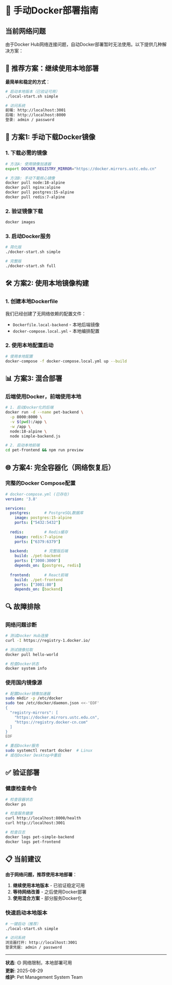 # 🐳 手动Docker部署指南

## 当前网络问题

由于Docker Hub网络连接问题，自动Docker部署暂时无法使用。以下提供几种解决方案：

## 🎯 推荐方案：继续使用本地部署

**最简单和稳定的方式**：

```bash
# 启动本地版本（已验证可用）
./local-start.sh simple

# 访问系统
前端: http://localhost:3001
后端: http://localhost:8000
登录: admin / password
```

## 🔧 方案1: 手动下载Docker镜像

### 1. 下载必需的镜像

```bash
# 方法A: 使用镜像加速器
export DOCKER_REGISTRY_MIRROR="https://docker.mirrors.ustc.edu.cn"

# 方法B: 手动下载核心镜像
docker pull node:18-alpine
docker pull nginx:alpine
docker pull postgres:15-alpine
docker pull redis:7-alpine
```

### 2. 验证镜像下载

```bash
docker images
```

### 3. 启动Docker服务

```bash
# 简化版
./docker-start.sh simple

# 完整版
./docker-start.sh full
```

## 🛠️ 方案2: 使用本地镜像构建

### 1. 创建本地Dockerfile

我们已经创建了无网络依赖的配置文件：
- `Dockerfile.local-backend` - 本地后端镜像
- `docker-compose.local.yml` - 本地编排配置

### 2. 使用本地配置启动

```bash
# 使用本地配置
docker-compose -f docker-compose.local.yml up --build
```

## 📊 方案3: 混合部署

### 后端使用Docker，前端使用本地

```bash
# 1. 启动Docker化的后端
docker run -d --name pet-backend \
  -p 8000:8000 \
  -v $(pwd):/app \
  -w /app \
  node:18-alpine \
  node simple-backend.js

# 2. 启动本地前端
cd pet-frontend && npm run preview
```

## 🌐 方案4: 完全容器化（网络恢复后）

### 完整的Docker Compose配置

```yaml
# docker-compose.yml (已存在)
version: '3.8'

services:
  postgres:      # PostgreSQL数据库
    image: postgres:15-alpine
    ports: ["5432:5432"]
    
  redis:         # Redis缓存
    image: redis:7-alpine
    ports: ["6379:6379"]
    
  backend:       # 完整版后端
    build: ./pet-backend
    ports: ["3000:3000"]
    depends_on: [postgres, redis]
    
  frontend:      # React前端
    build: ./pet-frontend
    ports: ["3001:80"]
    depends_on: [backend]
```

## 🔍 故障排除

### 网络问题诊断

```bash
# 测试Docker Hub连接
curl -I https://registry-1.docker.io/

# 测试镜像拉取
docker pull hello-world

# 检查Docker状态
docker system info
```

### 使用国内镜像源

```bash
# 配置Docker镜像加速器
sudo mkdir -p /etc/docker
sudo tee /etc/docker/daemon.json <<-'EOF'
{
  "registry-mirrors": [
    "https://docker.mirrors.ustc.edu.cn",
    "https://registry.docker-cn.com"
  ]
}
EOF

# 重启Docker服务
sudo systemctl restart docker  # Linux
# 或在Docker Desktop中重启
```

## ✅ 验证部署

### 健康检查命令

```bash
# 检查容器状态
docker ps

# 检查服务健康
curl http://localhost:8000/health
curl http://localhost:3001

# 检查日志
docker logs pet-simple-backend
docker logs pet-frontend
```

## 📋 当前建议

**由于网络问题，推荐使用本地部署**：

1. **继续使用本地版本** - 已验证稳定可用
2. **等待网络改善** - 之后使用Docker部署
3. **使用混合方案** - 部分服务Docker化

### 快速启动本地版本

```bash
# 一键启动（推荐）
./local-start.sh simple

# 访问系统
浏览器打开: http://localhost:3001
登录凭据: admin / password
```

---

**状态**: 🟡 网络限制，本地部署可用  
**更新**: 2025-08-29  
**维护**: Pet Management System Team